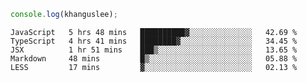 ```js
console.log(khanguslee);
```

<!--START_SECTION:waka-->
```text
JavaScript   5 hrs 48 mins   ██████████▓░░░░░░░░░░░░░░   42.69 % 
TypeScript   4 hrs 41 mins   ████████▓░░░░░░░░░░░░░░░░   34.45 % 
JSX          1 hr 51 mins    ███▒░░░░░░░░░░░░░░░░░░░░░   13.65 % 
Markdown     48 mins         █▒░░░░░░░░░░░░░░░░░░░░░░░   05.88 % 
LESS         17 mins         ▓░░░░░░░░░░░░░░░░░░░░░░░░   02.13 % 
```
<!--END_SECTION:waka-->

<!--
**khanguslee/khanguslee** is a ✨ _special_ ✨ repository because its `README.md` (this file) appears on your GitHub profile.

Here are some ideas to get you started:

- 🔭 I’m currently working on ...
- 🌱 I’m currently learning ...
- 👯 I’m looking to collaborate on ...
- 🤔 I’m looking for help with ...
- 💬 Ask me about ...
- 📫 How to reach me: ...
- 😄 Pronouns: ...
- ⚡ Fun fact: ...
-->
